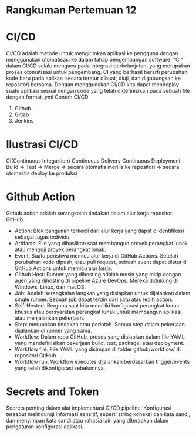 # Rangkuman Pertemuan 12
# CI/CD
CI/CD adalah metode untuk mengirimkan aplikasi ke pengguna dengan menggunakan otomatisasi ke dalam tahap pengembangan software.
"CI" dalam CI/CD selalu mengacu pada integrasi berkelanjutan, yang merupakan proses otomatisasi untuk pengembang. 
CI yang berhasil berarti perubahan kode baru pada aplikasi secara teratur dibuat, diuji, dan digabungkan ke repositori bersama.
Dengan menggunakan CI/CD kita dapat mendeploy suatu aplikasi sesuai dengan code yang telah didefinisikan pada sebuah file dengan format .yml
Contoh CI/CD
1. Github
2. Gitlab
3. Jenkins

# Ilustrasi CI/CD
CI(Continuous Integartion)          Continuous Delivery            Continuous Deployment
Build => Test => Merge => secara otomatis merilis ke repositori => secara otomastis deploy ke produksi

# Github Action
Github action adalah serangkaian tindakan dalam alur kerja repositori GitHub.
* Action: Blok bangunan terkecil dari alur kerja yang dapat diidentifikasi sebagai tugas individu.
* Artifacts: File yang dihasilkan saat membangun proyek perangkat lunak atau menguji proyek perangkat lunak.
* Event: Suatu peristiwa memicu alur kerja di GitHub Actions. Setelah perubahan kode 
dipush, atau pull request, sebuah event dapat diatur di GitHub Actions untuk memicu alur kerja.
* Github Host: Runner yang dihosting adalah mesin yang mirip dengan agen yang dihosting di pipeline Azure DevOps. Mereka didukung di Windows, Linux, dan macOS.
* Job: Adalah serangkaian langkah yang disiapkan untuk dijalankan dalam single runner. Sebuah job dapat terdiri dari satu atau lebih action.
* Self-Hosted: Berguna saat kita memiliki konfigurasi perangkat keras khusus atau persyaratan perangkat lunak untuk membangun aplikasi atau menjalankan pekerjaan.
* Step: merupakan tindakan atau perintah. Semua step dalam pekerjaan dijalankan di runner yang sama.
* Workflow: Dalam repo GitHub, proses yang disiapkan dalam file YAML yang mendefinisikan pekerjaan build, test, package, atau deployment.
* Workflow file: File YAML yang disimpan di folder github/workflow/ di repositori GitHub 
* Workflow run: Workflow executes dijalankan berdasarkan trigger/events yang telah dikonfigurasi sebelumnya.

# Secrets and Token
Secrets penting dalam alat implementasi CI/CD pipeline. Konfigurasi tersebut melindungi
informasi sensitif, seperti string koneksi dan kata sandi, dan menyimpan kata sandi atau 
rahasia lain yang diterapkan dalam pengaturan konfigurasi aplikasi.